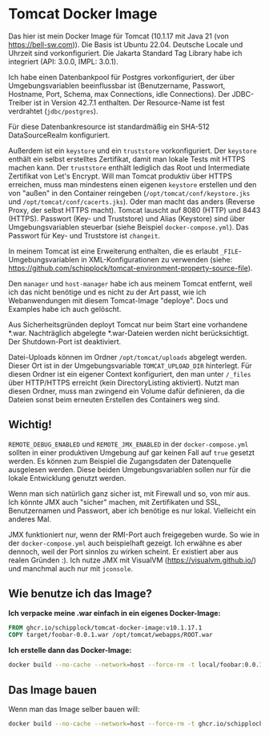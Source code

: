 # Tomcat Docker Image

Das hier ist mein Docker Image für Tomcat (10.1.17 mit Java 21 (von https://bell-sw.com)).
Die Basis ist Ubuntu 22.04. Deutsche Locale und Uhrzeit sind vorkonfiguriert.
Die Jakarta Standard Tag Library habe ich integriert (API: 3.0.0, IMPL: 3.0.1).

Ich habe einen Datenbankpool für Postgres vorkonfiguriert, der über Umgebungsvariablen beeinflussbar ist
(Benutzername, Passwort, Hostname, Port, Schema, max Connections, idle Connections). Der JDBC-Treiber ist in Version 42.7.1 enthalten. Der Resource-Name ist fest verdrahtet (`jdbc/postgres`).

Für diese Datenbankresource ist standardmäßig ein SHA-512 DataSourceRealm konfiguriert.

Außerdem ist ein `keystore` und ein `truststore` vorkonfiguriert.
Der `keystore` enthält ein selbst erstelltes Zertifikat, damit man lokale Tests mit HTTPS machen kann.
Der `truststore` enthält lediglich das Root und Intermediate Zertifikat von Let's Encrypt.
Will man Tomcat produktiv über HTTPS erreichen, muss man mindestens einen eigenen `keystore` erstellen und den von "außen" in den Container reingeben (`/opt/tomcat/conf/keystore.jks` und `/opt/tomcat/conf/cacerts.jks`). Oder man macht das anders (Reverse Proxy, der selbst HTTPS macht). Tomcat lauscht auf 8080 (HTTP) und 8443 (HTTPS).
Passwort (Key- und Truststore) und Alias (Keystore) sind über Umgebungsvariablen steuerbar (siehe Beispiel `docker-compose.yml`). Das Passwort für Key- und Truststore ist `changeit`.

In meinem Tomcat ist eine Erweiterung enthalten, die es erlaubt `_FILE`-Umgebungsvariablen in XML-Konfigurationen zu verwenden (siehe: https://github.com/schipplock/tomcat-environment-property-source-file).

Den `manager` und `host-manager` habe ich aus meinem Tomcat entfernt, weil ich das nicht benötige und es nicht zu der Art passt, wie ich Webanwendungen mit diesem Tomcat-Image "deploye". Docs und Examples habe ich auch gelöscht.

Aus Sicherheitsgründen deployt Tomcat nur beim Start eine vorhandene *.war. Nachträglich abgelegte *.war-Dateien werden nicht berücksichtigt. Der Shutdown-Port ist deaktiviert.

Datei-Uploads können im Ordner `/opt/tomcat/uploads` abgelegt werden. Dieser Ort ist in der Umgebungsvariable `TOMCAT_UPLOAD_DIR` hinterlegt.
Für diesen Ordner ist ein eigener Context konfiguriert, den man unter `/_files` über HTTP/HTTPS erreicht (kein DirectoryListing aktiviert).
Nutzt man diesen Ordner, muss man zwingend ein Volume dafür definieren, da die Dateien sonst beim erneuten Erstellen des Containers weg sind.

## Wichtig!

`REMOTE_DEBUG_ENABLED` und `REMOTE_JMX_ENABLED` in der `docker-compose.yml` sollten in einer produktiven Umgebung auf
gar keinen Fall auf `true` gesetzt werden. Es können zum Beispiel die Zugangsdaten der Datenquelle ausgelesen werden.
Diese beiden Umgebungsvariablen sollen nur für die lokale Entwicklung genutzt werden.

Wenn man sich natürlich ganz sicher ist, mit Firewall und so, von mir aus. Ich könnte JMX auch "sicher" machen, mit
Zertifikaten und SSL, Benutzernamen und Passwort, aber ich benötige es nur lokal. Vielleicht ein anderes Mal.

JMX funktioniert nur, wenn der RMI-Port auch freigegeben wurde. So wie in der `docker-compose.yml` auch beispielhaft
gezeigt. Ich erwähne es aber dennoch, weil der Port sinnlos zu wirken scheint. Er existiert aber aus realen Gründen :).
Ich nutze JMX mit VisualVM (https://visualvm.github.io/) und manchmal auch nur mit `jconsole`.

## Wie benutze ich das Image?

**Ich verpacke meine .war einfach in ein eigenes Docker-Image:**

```dockerfile
FROM ghcr.io/schipplock/tomcat-docker-image:v10.1.17.1
COPY target/foobar-0.0.1.war /opt/tomcat/webapps/ROOT.war
```

**Ich erstelle dann das Docker-Image:**

```bash
docker build --no-cache --network=host --force-rm -t local/foobar:0.0.1 .
```

## Das Image bauen

Wenn man das Image selber bauen will:

```bash
docker build --no-cache --network=host --force-rm -t ghcr.io/schipplock/tomcat-docker-image:v10.1.17.1 .
```